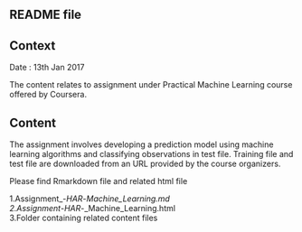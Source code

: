 README file
------------
Context
-------
Date : 13th Jan 2017

The content relates to assignment under Practical Machine Learning course offered by Coursera.

Content
-------
The assignment involves developing a prediction model using machine learning algorithms and classifying observations in test file. Training file and test file are downloaded from an URL provided by the course organizers.
 
Please find Rmarkdown file and related html file

1.Assignment_-_HAR_-_Machine_Learning.md   
2.Assignment_-_HAR_-_Machine_Learning.html    
3.Folder containing related content files    
